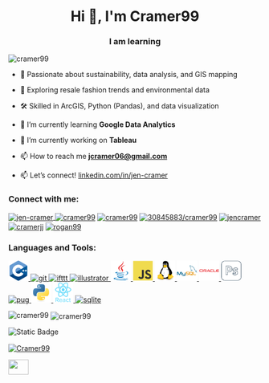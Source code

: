 <h1 align="center">Hi 👋, I'm Cramer99</h1>
<h3 align="center">I am learning</h3>

<p align="left"> <img src="https://komarev.com/ghpvc/?username=cramer99&label=Profile%20views&color=0e75b6&style=flat" alt="cramer99" /> </p>

- 🌱 Passionate about sustainability, data analysis, and GIS mapping
   
- 🔎 Exploring resale fashion trends and environmental data  

- 🛠️ Skilled in ArcGIS, Python (Pandas), and data visualization
  
- 🌱 I’m currently learning **Google Data Analytics**

 - 🔭 I’m currently working on **Tableau**

- 📫 How to reach me **jcramer06@gmail.com**

- 📫 Let’s connect! [linkedin.com/in/jen-cramer](https://www.linkedin.com/in/jen-cramer/)  


<h3 align="left">Connect with me:</h3>
<p align="left">
<a href="https://linkedin.com/in/jen-cramer" target="blank"><img align="center" src="https://raw.githubusercontent.com/rahuldkjain/github-profile-readme-generator/master/src/images/icons/Social/linked-in-alt.svg" alt="jen-cramer" height="30" width="40" />
<a href="https://dev.to/cramer99" target="blank"><img align="center" src="https://raw.githubusercontent.com/rahuldkjain/github-profile-readme-generator/master/src/images/icons/Social/devto.svg" alt="cramer99" height="30" width="40" /></a>
</a><a href="https://codepen.io/cramer99" target="blank"><img align="center" src="https://raw.githubusercontent.com/rahuldkjain/github-profile-readme-generator/master/src/images/icons/Social/codepen.svg" alt="cramer99" height="30" width="40" /></a>
<a href="https://stackoverflow.com/users/30845883/cramer99" target="blank"><img align="center" src="https://raw.githubusercontent.com/rahuldkjain/github-profile-readme-generator/master/src/images/icons/Social/stack-overflow.svg" alt="30845883/cramer99" height="30" width="40" /></a>
<a href="https://kaggle.com/jencramer" target="blank"><img align="center" src="https://raw.githubusercontent.com/rahuldkjain/github-profile-readme-generator/master/src/images/icons/Social/kaggle.svg" alt="jencramer" height="30" width="40" /></a>
<a href="https://instagram.com/cramerjj" target="blank"><img align="center" src="https://raw.githubusercontent.com/rahuldkjain/github-profile-readme-generator/master/src/images/icons/Social/instagram.svg" alt="cramerjj" height="30" width="40" /></a>
<a href="https://www.youtube.com/c/rogan99" target="blank"><img align="center" src="https://raw.githubusercontent.com/rahuldkjain/github-profile-readme-generator/master/src/images/icons/Social/youtube.svg" alt="rogan99" height="30" width="40" /></a>
</p>

<h3 align="left">Languages and Tools:</h3>
<p align="left"> <a href="https://www.w3schools.com/cpp/" target="_blank" rel="noreferrer"> <img src="https://raw.githubusercontent.com/devicons/devicon/master/icons/cplusplus/cplusplus-original.svg" alt="cplusplus" width="40" height="40"/> </a> <a href="https://git-scm.com/" target="_blank" rel="noreferrer"> <img src="https://www.vectorlogo.zone/logos/git-scm/git-scm-icon.svg" alt="git" width="40" height="40"/> </a> <a href="https://ifttt.com/" target="_blank" rel="noreferrer"> <img src="https://www.vectorlogo.zone/logos/ifttt/ifttt-ar21.svg" alt="ifttt" width="40" height="40"/> </a> <a href="https://www.adobe.com/in/products/illustrator.html" target="_blank" rel="noreferrer"> <img src="https://www.vectorlogo.zone/logos/adobe_illustrator/adobe_illustrator-icon.svg" alt="illustrator" width="40" height="40"/> </a> <a href="https://www.java.com" target="_blank" rel="noreferrer"> <img src="https://raw.githubusercontent.com/devicons/devicon/master/icons/java/java-original.svg" alt="java" width="40" height="40"/> </a> <a href="https://developer.mozilla.org/en-US/docs/Web/JavaScript" target="_blank" rel="noreferrer"> <img src="https://raw.githubusercontent.com/devicons/devicon/master/icons/javascript/javascript-original.svg" alt="javascript" width="40" height="40"/> </a> <a href="https://www.linux.org/" target="_blank" rel="noreferrer"> <img src="https://raw.githubusercontent.com/devicons/devicon/master/icons/linux/linux-original.svg" alt="linux" width="40" height="40"/> </a> <a href="https://www.mysql.com/" target="_blank" rel="noreferrer"> <img src="https://raw.githubusercontent.com/devicons/devicon/master/icons/mysql/mysql-original-wordmark.svg" alt="mysql" width="40" height="40"/> </a> <a href="https://www.oracle.com/" target="_blank" rel="noreferrer"> <img src="https://raw.githubusercontent.com/devicons/devicon/master/icons/oracle/oracle-original.svg" alt="oracle" width="40" height="40"/> </a> <a href="https://www.photoshop.com/en" target="_blank" rel="noreferrer"> <img src="https://raw.githubusercontent.com/devicons/devicon/master/icons/photoshop/photoshop-line.svg" alt="photoshop" width="40" height="40"/> </a> <a href="https://pugjs.org" target="_blank" rel="noreferrer"> <img src="https://cdn.worldvectorlogo.com/logos/pug.svg" alt="pug" width="40" height="40"/> </a> <a href="https://www.python.org" target="_blank" rel="noreferrer"> <img src="https://raw.githubusercontent.com/devicons/devicon/master/icons/python/python-original.svg" alt="python" width="40" height="40"/> </a> <a href="https://reactjs.org/" target="_blank" rel="noreferrer"> <img src="https://raw.githubusercontent.com/devicons/devicon/master/icons/react/react-original-wordmark.svg" alt="react" width="40" height="40"/> </a> <a href="https://www.sqlite.org/" target="_blank" rel="noreferrer"> <img src="https://www.vectorlogo.zone/logos/sqlite/sqlite-icon.svg" alt="sqlite" width="40" height="40"/> </a> </p>

<p><img align="left" src="https://github-readme-stats.vercel.app/api/top-langs?username=cramer99&show_icons=true&locale=en&layout=compact" alt="cramer99" /></p>

<p>&nbsp;<img align="center" src="https://github-readme-stats.vercel.app/api?username=cramer99&show_icons=true&locale=en" alt="cramer99" /></p>

<p align="left"> <img alt="Static Badge" src="https://img.shields.io/badge/linktree-gray?style=flat&logo=linktree&logoColor=%2343E55E&logoSize=auto">
 </p>

<a href="https://github.com/Cramer99" target="blank"><img align="center" src="https://raw.githubusercontent.com/rahuldkjain/github-profile-readme-generator/master/src/images/icons/Social/github.svg" alt="Cramer99" height="30" width="40" /></a>

<a href="https://github.com/Cramer99" target="blank"><img align="center" src=![github](https://cdn.hackernoon.com/images/itAdCg4hR9MQ99O0VxSivIU8QEk2-2023-11-17T11:16:53.457Z-er7j912ilmio1qgwj1id9h3c)] height="30" width="40" /></a>

